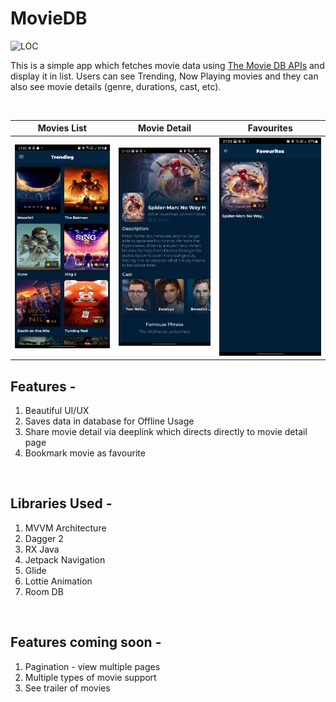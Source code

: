 # MovieDB
<img src="https://sloc.xyz/github//ShashankSinha98/MovieDB" alt="LOC"/>  

This is a simple app which fetches movie data using [The Movie DB APIs](https://developers.themoviedb.org/3) and display it in list. Users can see Trending, Now Playing movies and they can also see movie details (genre, durations, cast, etc).

<br />

 | Movies List                         | Movie Detail                        | Favourites                          |
 |-------------------------------------|-------------------------------------|-------------------------------------|
 |<img src="list.jpg" width="250">     | <img src="detail.jpg" width="250">  | <img src="favourites.jpg" width="250">  | 

## Features -

1. Beautiful UI/UX
2. Saves data in database for Offline Usage
3. Share movie detail via deeplink which directs directly to movie detail page
4. Bookmark movie as favourite

<br />

## Libraries Used - 

1. MVVM Architecture
2. Dagger 2
3. RX Java
4. Jetpack Navigation
5. Glide
6. Lottie Animation
7. Room DB

<br />

## Features coming soon -

1. Pagination - view multiple pages
2. Multiple types of movie support
3. See trailer of movies
